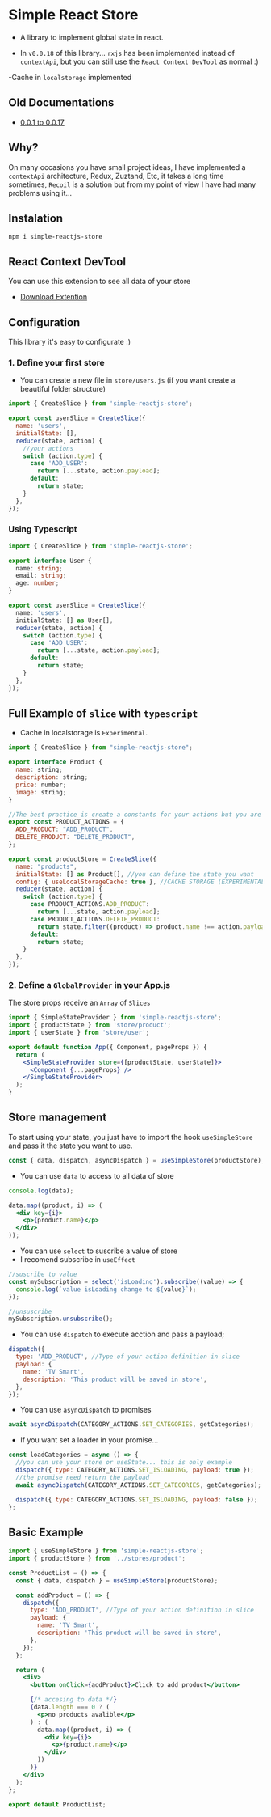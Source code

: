 # Simple React Store

- A library to implement global state in react.

- In `v0.0.18` of this library... `rxjs` has been implemented instead of `contextApi`, but you can still use the `React Context DevTool` as normal :)

-Cache in `localstorage` implemented

## Old Documentations

- [0.0.1 to 0.0.17](./oldDocs/0.0.17.md)

## Why?

On many occasions you have small project ideas, I have implemented a `contextApi` architecture, Redux, Zuztand, Etc, it takes a long time sometimes, `Recoil` is a solution but from my point of view I have had many problems using it...

## Instalation

`npm i simple-reactjs-store`

## React Context DevTool

You can use this extension to see all data of your store

- [Download Extention](https://chrome.google.com/webstore/detail/react-context-devtool/oddhnidmicpefilikhgeagedibnefkcf)

## Configuration

This library it's easy to configurate :)

### 1. Define your first store

- You can create a new file in `store/users.js` (if you want create a beautiful folder structure)

```js
import { CreateSlice } from 'simple-reactjs-store';

export const userSlice = CreateSlice({
  name: 'users',
  initialState: [],
  reducer(state, action) {
    //your actions
    switch (action.type) {
      case 'ADD_USER':
        return [...state, action.payload];
      default:
        return state;
    }
  },
});
```

### Using Typescript

```ts
import { CreateSlice } from 'simple-reactjs-store';

export interface User {
  name: string;
  email: string;
  age: number;
}

export const userSlice = CreateSlice({
  name: 'users',
  initialState: [] as User[],
  reducer(state, action) {
    switch (action.type) {
      case 'ADD_USER':
        return [...state, action.payload];
      default:
        return state;
    }
  },
});
```

## Full Example of `slice` with `typescript`

- Cache in localstorage is `Experimental`.

```jsx
import { CreateSlice } from "simple-reactjs-store";

export interface Product {
  name: string;
  description: string;
  price: number;
  image: string;
}

//The best practice is create a constants for your actions but you are free to do what you want
export const PRODUCT_ACTIONS = {
  ADD_PRODUCT: "ADD_PRODUCT",
  DELETE_PRODUCT: "DELETE_PRODUCT",
};

export const productStore = CreateSlice({
  name: "products",
  initialState: [] as Product[], //you can define the state you want
  config: { useLocalStorageCache: true }, //CACHE STORAGE (EXPERIMENTAL)
  reducer(state, action) {
    switch (action.type) {
      case PRODUCT_ACTIONS.ADD_PRODUCT:
        return [...state, action.payload];
      case PRODUCT_ACTIONS.DELETE_PRODUCT:
        return state.filter((product) => product.name !== action.payload);
      default:
        return state;
    }
  },
});
```

### 2. Define a `GlobalProvider` in your App.js

The store props receive an `Array` of `Slices`

```jsx
import { SimpleStateProvider } from 'simple-reactjs-store';
import { productState } from 'store/product';
import { userState } from 'store/user';

export default function App({ Component, pageProps }) {
  return (
    <SimpleStateProvider store={[productState, userState]}>
      <Component {...pageProps} />
    </SimpleStateProvider>
  );
}
```

## Store management

To start using your state, you just have to import the hook `useSimpleStore` and pass it the state you want to use.

```jsx
const { data, dispatch, asyncDispatch } = useSimpleStore(productStore);
```

- You can use `data` to access to all data of store

```jsx
console.log(data);

data.map((product, i) => (
  <div key={i}>
    <p>{product.name}</p>
  </div>
));
```

- You can use `select` to suscribe a value of store
- I recomend subscribe in `useEffect`

```jsx
//suscribe to value
const mySubscription = select('isLoading').subscribe((value) => {
  console.log(`value isLoading change to ${value}`);
});

//unsuscribe
mySubscription.unsubscribe();
```

- You can use `dispatch` to execute acction and pass a payload;

```jsx
dispatch({
  type: 'ADD_PRODUCT', //Type of your action definition in slice
  payload: {
    name: 'TV Smart',
    description: 'This product will be saved in store',
  },
});
```

- You can use `asyncDispatch` to promises

```jsx
await asyncDispatch(CATEGORY_ACTIONS.SET_CATEGORIES, getCategories);
```

- If you want set a loader in your promise...

```jsx
const loadCategories = async () => {
  //you can use your store or useState... this is only example
  dispatch({ type: CATEGORY_ACTIONS.SET_ISLOADING, payload: true });
  //the promise need return the payload
  await asyncDispatch(CATEGORY_ACTIONS.SET_CATEGORIES, getCategories);

  dispatch({ type: CATEGORY_ACTIONS.SET_ISLOADING, payload: false });
};
```

## Basic Example

```jsx
import { useSimpleStore } from 'simple-reactjs-store';
import { productStore } from '../stores/product';

const ProductList = () => {
  const { data, dispatch } = useSimpleStore(productStore);

  const addProduct = () => {
    dispatch({
      type: 'ADD_PRODUCT', //Type of your action definition in slice
      payload: {
        name: 'TV Smart',
        description: 'This product will be saved in store',
      },
    });
  };

  return (
    <div>
      <button onClick={addProduct}>Click to add product</button>

      {/* accesing to data */}
      {data.length === 0 ? (
        <p>no products avalible</p>
      ) : (
        data.map((product, i) => (
          <div key={i}>
            <p>{product.name}</p>
          </div>
        ))
      )}
    </div>
  );
};

export default ProductList;
```
